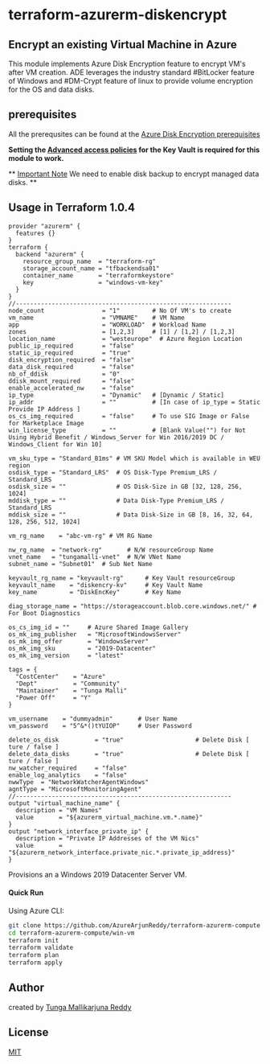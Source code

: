# terraform-azurerm-diskencrypt

## Encrypt an existing  Virtual Machine in Azure
This module implements Azure Disk Encryption feature to encrypt VM's after VM creation.  ADE leverages the industry standard #BitLocker feature of Windows and #DM-Crypt feature of linux to provide volume encryption for the OS and data disks.

## prerequisites
All the prerequsites can be found at the [Azure Disk Encryption prerequisites](https://docs.microsoft.com/en-us/azure/security/azure-security-disk-encryption-prerequisites)

**Setting the [Advanced access policies](https://docs.microsoft.com/en-us/azure/security/azure-security-disk-encryption-prerequisites#bkmk_KVper) for the Key Vault is required for this module to work.** 

** [Important Note](https://docs.microsoft.com/en-us/azure/security/azure-security-disk-encryption-linux) We need to enable disk backup to encrypt managed data disks. **

## Usage in Terraform 1.0.4
```hcl
provider "azurerm" {
  features {}
}
terraform {
  backend "azurerm" {
    resource_group_name  = "terraform-rg"
    storage_account_name = "tfbackendsa01"
    container_name       = "terraformkeystore"
    key                  = "windows-vm-key"
  }
}
//------------------------------------------------------------
node_count                = "1"         # No Of VM's to create
vm_name                   = "VMNAME"    # VM Name
app                       = "WORKLOAD"  # Workload Name
zones                     = [1,2,3]     # [1] / [1,2] / [1,2,3]
location_name             = "westeurope"  # Azure Region Location
public_ip_required        = "false"
static_ip_required        = "true"
disk_encryption_required  = "false"
data_disk_required        = "false"
nb_of_ddisk               = "0"
ddisk_mount_required      = "false"
enable_accelerated_nw     = "false"
ip_type                   = "Dynamic"   # [Dynamic / Static]
ip_addr                   = ""          # [In case of ip_type = Static Provide IP Address ]
os_cs_img_required        = "false"     # To use SIG Image or False for Marketplace Image
win_license_type          = ""	        # [Blank Value("") for Not Using Hybrid Benefit / Windows_Server for Win 2016/2019 DC / Windows_Client for Win 10]

vm_sku_type = "Standard_B1ms" # VM SKU Model which is available in WEU region
osdisk_type = "Standard_LRS"  # OS Disk-Type Premium_LRS / Standard_LRS
osdisk_size = ""              # OS Disk-Size in GB [32, 128, 256, 1024]
mddisk_type = ""              # Data Disk-Type Premium_LRS / Standard_LRS
mddisk_size = ""              # Data Disk-Size in GB [8, 16, 32, 64, 128, 256, 512, 1024]

vm_rg_name    = "abc-vm-rg" # VM RG Name

nw_rg_name  = "network-rg"       # N/W resourceGroup Name
vnet_name   = "tungamalli-vnet"  # N/W VNet Name
subnet_name = "Subnet01"  # Sub Net Name

keyvault_rg_name = "keyvault-rg"      # Key Vault resourceGroup
keyvault_name    = "diskencry-kv"     # Key Vault Name
key_name         = "DiskEncKey"       # Key Name

diag_storage_name = "https://storageaccount.blob.core.windows.net/" # For Boot Diagnostics

os_cs_img_id = ""     # Azure Shared Image Gallery
os_mk_img_publisher   = "MicrosoftWindowsServer"
os_mk_img_offer       = "WindowsServer"
os_mk_img_sku         = "2019-Datacenter"
os_mk_img_version     = "latest"

tags = {  
  "CostCenter"    = "Azure"
  "Dept"          = "Community"
  "Maintainer"    = "Tunga Malli"
  "Power Off"     = "Y"
}

vm_username    = "dummyadmin"       # User Name
vm_password    = "5^&*()tYUIOP"     # User Password

delete_os_disk          = "true"                    # Delete Disk [ ture / false ]
delete_data_disks       = "true"                    # Delete Disk [ ture / false ]
nw_watcher_required     = "false"
enable_log_analytics    = "false"
nwwType  = "NetworkWatcherAgentWindows"
agntType = "MicrosoftMonitoringAgent"
//------------------------------------------------------------
output "virtual_machine_name" {
  description = "VM Names"
  value       = "${azurerm_virtual_machine.vm.*.name}"
}
output "network_interface_private_ip" {
  description = "Private IP Addresses of the VM Nics"
  value       = "${azurerm_network_interface.private_nic.*.private_ip_address}"
}
```
Provisions an a Windows 2019 Datacenter Server VM.

#### Quick Run

Using Azure CLI:

```bash
git clone https://github.com/AzureArjunReddy/terraform-azurerm-compute.git
cd terraform-azurerm-compute/win-vm
terraform init
terraform validate
terraform plan
terraform apply
```

## Author

created by [Tunga Mallikarjuna Reddy](https://github.com/AzureArjunReddy)

## License

[MIT](LICENSE)
